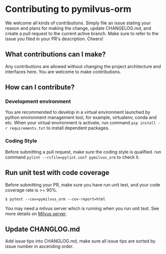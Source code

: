 # Contributing to pymilvus-orm

We welcome all kinds of contributions. Simply file an issue stating your reason
and plans for making the change, update CHANGELOG.md, and create a pull request 
to the current active branch. Make sure to refer to the issue you filed in your 
PR's description. Cheers!


## What contributions can I make?

Any contributions are allowed without changing the project architecture and interfaces here.
You are welcome to make contributions.


## How can I contribute?

### Development environment

You are recommended to develop in a virtual environment launched by python environment management tool,
for example, virtualenv, conda and etc. When your virtual environment is activate, run command `pip install -r requirements.txt`
 to install dependent packages.


### Coding Style
Before submitting a pull request, make sure the coding style is qualified. run command `pylint --rcfile=pylint.conf pymilvus_orm`
to check it.


## Run unit test with code coverage

Before submitting your PR, make sure you have run unit test, and your code coverage rate is >= 90%.

```shell 
$ pytest --cov=pymilvus_orm --cov-report=html
```

You may need a milvus server which is running when you run unit test. See more details on [Milvus server](https://github.com/milvus-io/milvus).


## Update CHANGLOG.md

Add issue tips into CHANGLOG.md, make sure all issue tips are sorted by issue number in ascending order.



